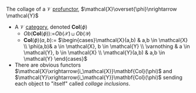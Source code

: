 The collage of a $\mathcal{V}$ [profunctor](/docs/math/defs/vprof.qmd), $\mathcal{X}\overset{\phi}\nrightarrow \mathcal{Y}$

- A $\mathcal{V}$ [category](/docs/math/defs/vcat.qmd), denoted $\mathbf{Col}(\phi)$
    - $Ob(\mathbf{Col}(\phi)):=$$Ob(\mathcal{X})\sqcup Ob(\mathcal{Y})$
    - $\mathbf{Col}(\phi)(a,b) :=$ $\begin{cases}\mathcal{X}(a,b) & a,b \in \mathcal{X} \\ \phi(a,b)& a \in \mathcal{X}, b \in \mathcal{Y} \\ \varnothing & a \in \mathcal{Y}, b \in \mathcal{X} \\ \mathcal{Y}(a,b) & a,b \in \mathcal{Y} \end{cases}$
- There are obvious functors 
  $\mathcal{X}\xrightarrow{i_\mathcal{X}}\mathbf{Col}(\phi)$ and 
  $\mathcal{Y}\xrightarrow{i_\mathcal{Y}}\mathbf{Col}(\phi)$ sending each 
  object to "itself" called *collage inclusions*.